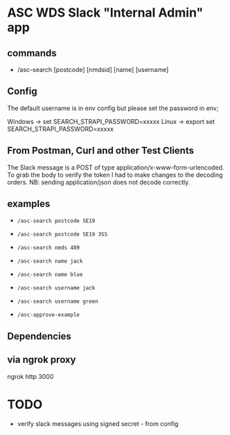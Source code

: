 # ASC WDS Slack "Internal Admin" app

## commands
* /asc-search [postcode] [nmdsid] [name] [username] <value>

## Config
The default username is in env config but please set the password in env;

Windows -> set SEARCH_STRAPI_PASSWORD=xxxxx
Linux -> export set SEARCH_STRAPI_PASSWORD=xxxxx

## From Postman, Curl and other Test Clients

The Slack message is a POST of type application/x-www-form-urlencoded.
To grab the body to verify the token I had to make changes to the decoding orders.
NB: sending application/json does not decode correctly.

## examples
* `/asc-search postcode SE19`
* `/asc-search postcode SE19 3SS`
* `/asc-search nmds 489`
* `/asc-search name jack`
* `/asc-search name blue`
* `/asc-search username jack`
* `/asc-search username green`

* `/asc-approve-example`

## Dependencies


## via ngrok proxy
ngrok http 3000

# TODO
* verify slack messages using signed secret - from config